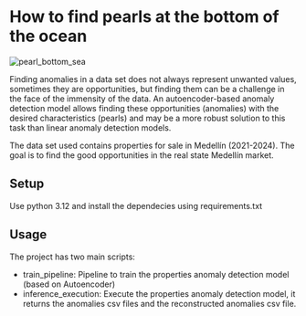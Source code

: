 # How to find pearls at the bottom of the ocean

![pearl_bottom_sea](https://github.com/cmatteogr/medellin_ai_autoencoder_anomaly_detection/assets/138587358/86296620-59b0-466f-8f1f-e574941373ba)

Finding anomalies in a data set does not always represent unwanted values, sometimes they are opportunities, but finding them can be a challenge in the face of the immensity of the data. An autoencoder-based anomaly detection model allows finding these opportunities (anomalies) with the desired characteristics (pearls) and may be a more robust solution to this task than linear anomaly detection models.

The data set used contains properties for sale in Medellín (2021-2024). The goal is to find the good opportunities in the real state Medellín market.

## Setup
Use python 3.12 and install the dependecies using requirements.txt

## Usage
The project has two main scripts:
* train_pipeline: Pipeline to train the properties anomaly detection model (based on Autoencoder)
* inference_execution: Execute the properties anomaly detection model, it returns the anomalies csv files and the reconstructed anomalies csv file.
